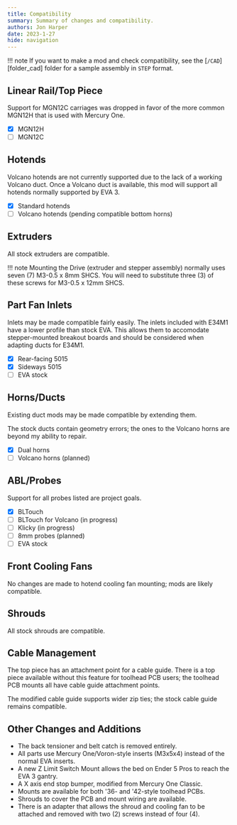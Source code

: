 ```yaml
---
title: Compatibility
summary: Summary of changes and compatibility.
authors: Jon Harper
date: 2023-1-27
hide: navigation
---
```


!!! note
    If you want to make a mod and check compatibility, see the [`/CAD`][folder_cad] folder for a sample assembly in `STEP` format.

## Linear Rail/Top Piece

Support for MGN12C carriages was dropped in favor of the more common MGN12H that is used with Mercury One.

- [x] MGN12H
- [ ] MGN12C

## Hotends

Volcano hotends are not currently supported due to the lack of a working Volcano duct. Once a Volcano duct is available, this mod will support all hotends normally supported by EVA 3.

- [x] Standard hotends
- [ ] Volcano hotends (pending compatible bottom horns)

## Extruders

All stock extruders are compatible.

!!! note
    Mounting the Drive (extruder and stepper assembly) normally uses seven (7) M3-0.5 x 8mm SHCS. You will need to substitute three (3) of these screws for M3-0.5 x 12mm SHCS.

## Part Fan Inlets

Inlets may be made compatible fairly easily. The inlets included with E34M1 have a lower profile than stock EVA. This allows them to accomodate stepper-mounted breakout boards and should be considered when adapting ducts for E34M1.

- [x] Rear-facing 5015
- [x] Sideways 5015
- [ ] EVA stock

## Horns/Ducts

Existing duct mods may be made compatible by extending them.

The stock ducts contain geometry errors; the ones to the Volcano horns are beyond my ability to repair.

- [x] Dual horns
- [ ] Volcano horns (planned)

## ABL/Probes

Support for all probes listed are project goals.

- [x] BLTouch
- [ ] BLTouch for Volcano (in progress)
- [ ] Klicky (in progress)
- [ ] 8mm probes (planned)
- [ ] EVA stock

## Front Cooling Fans

No changes are made to hotend cooling fan mounting; mods are likely compatible.

## Shrouds

All stock shrouds are compatible.

## Cable Management

The top piece has an attachment point for a cable guide. There is a top piece available without this feature for toolhead PCB users; the toolhead PCB mounts all have cable guide attachment points.

The modified cable guide supports wider zip ties; the stock cable guide remains compatible.

## Other Changes and Additions

- The back tensioner and belt catch is removed entirely.
- All parts use Mercury One/Voron-style inserts (M3x5x4) instead of the normal EVA inserts.
- A new Z Limit Switch Mount allows the bed on Ender 5 Pros to reach the EVA 3 gantry.
- A X axis end stop bumper, modified from Mercury One Classic.
- Mounts are available for both '36- and '42-style toolhead PCBs.
- Shrouds to cover the PCB and mount wiring are available.
- There is an adapter that allows the shroud and cooling fan to be attached and removed with two (2) screws instead of four (4).
